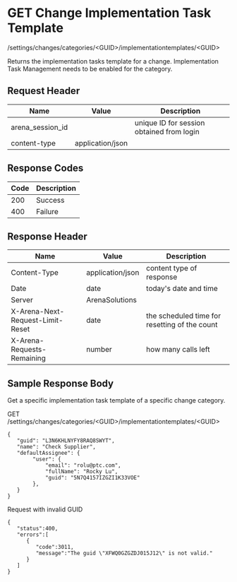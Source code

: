 # GET Change Implementation Task Template
/settings/changes/categories/&lt;GUID&gt;/implementationtemplates/&lt;GUID&gt;

Returns the implementation tasks template for a change. Implementation Task Management needs to be enabled for the category.

## Request Header

| Name<br> | Value<br> | Description<br> |
|  --- |  --- |  --- | 
| arena_session_id<br> |   | unique ID for session obtained from login<br> |
| content-type<br> | application/json<br> |   |

## Response Codes

| Code<br> | Description<br> |
|  --- |  --- | 
| 200<br> | Success<br> |
| 400<br> | Failure<br> |

## Response Header

| Name<br> | Value<br> | Description<br> |
|  --- |  --- |  --- | 
| Content-Type<br> | application/json<br> | content type of response<br> |
| Date<br> | date<br> | today's date and time<br> |
| Server<br> | ArenaSolutions<br> |   |
| X-Arena-Next-Request-Limit-Reset<br> | date<br> | the scheduled time for resetting of the count<br> |
| X-Arena-Requests-Remaining<br> | number<br> | how many calls left<br> |

## Sample Response Body
Get a specific implementation task template of a specific change category.

GET /settings/changes/categories/&lt;GUID&gt;/implementationtemplates/&lt;GUID&gt;

```
{
   "guid": "L3N6KHLNYFY8RAQ8SWYT",
   "name": "Check Supplier",
   "defaultAssignee": {  
        "user": {
            "email": "rolu@ptc.com",
            "fullName": "Rocky Lu",
            "guid": "5N7Q4157IZGZI1K33VOE"
        },
   }
}
```
Request with invalid GUID

```
{  
   "status":400,
   "errors":[  
      {  
         "code":3011,
         "message":"The guid \"XFWQ0GZGZDJ015J12\" is not valid."
      }
   ]
}
```
